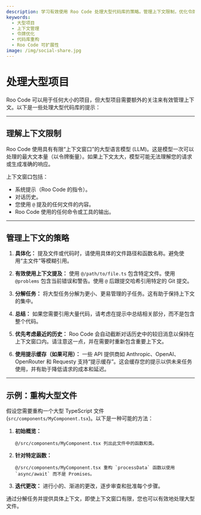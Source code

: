 ```yaml
---
description: 学习有效使用 Roo Code 处理大型代码库的策略。管理上下文限制，优化令牌使用，并处理复杂的重构任务。
keywords:
  - 大型项目
  - 上下文管理
  - 令牌优化
  - 代码库重构
  - Roo Code 可扩展性
image: /img/social-share.jpg
---
```


# 处理大型项目

Roo Code 可以用于任何大小的项目，但大型项目需要额外的关注来有效管理上下文。以下是一些处理大型代码库的提示：

---

## 理解上下文限制

Roo Code 使用具有有限“上下文窗口”的大型语言模型 (LLM)。这是模型一次可以处理的最大文本量（以令牌衡量）。如果上下文太大，模型可能无法理解您的请求或生成准确的响应。

上下文窗口包括：

*   系统提示（Roo Code 的指令）。
*   对话历史。
*   您使用 `@` 提及的任何文件的内容。
*   Roo Code 使用的任何命令或工具的输出。

---

## 管理上下文的策略

1.  **具体化：** 提及文件或代码时，请使用具体的文件路径和函数名称。避免使用“主文件”等模糊引用。

2.  **有效使用上下文提及：** 使用 `@/path/to/file.ts` 包含特定文件。使用 `@problems` 包含当前错误和警告。使用 `@` 后跟提交哈希引用特定的 Git 提交。

3.  **分解任务：** 将大型任务分解为更小、更易管理的子任务。这有助于保持上下文的集中。

4.  **总结：** 如果您需要引用大量代码，请考虑在提示中总结相关部分，而不是包含整个代码。

5.  **优先考虑最近的历史：** Roo Code 会自动截断对话历史中的较旧消息以保持在上下文窗口内。请注意这一点，并在需要时重新包含重要上下文。

6.  **使用提示缓存（如果可用）：** 一些 API 提供商如 Anthropic、OpenAI、OpenRouter 和 Requesty 支持“提示缓存”。这会缓存您的提示以供未来任务使用，并有助于降低请求的成本和延迟。

---

## 示例：重构大型文件

假设您需要重构一个大型 TypeScript 文件 (`src/components/MyComponent.tsx`)。以下是一种可能的方法：

1.  **初始概览：**
    ```
    @/src/components/MyComponent.tsx 列出此文件中的函数和类。
    ```

2.  **针对特定函数：**
    ```
    @/src/components/MyComponent.tsx 重构 `processData` 函数以使用 `async/await` 而不是 Promises。
    ```

3.  **迭代更改：** 进行小的、渐进的更改，逐步审查和批准每个步骤。

通过分解任务并提供具体上下文，即使上下文窗口有限，您也可以有效地处理大型文件。